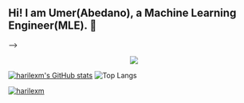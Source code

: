 ## Hi! I am Umer(Abedano), a Machine Learning Engineer(MLE).  👋


-->

<p align="center">
  <a href="https://skillicons.dev">
    <img src="https://skillicons.dev/icons?i=vscode,python,ai,pkl,sklearn,opencv,pytorch,tensorflow,postgres,mongodb,docker,discord,github,flask,html,css,aws,kali,windows&perline=7" />
  </a>
</p>

[![harilexm's GitHub stats](https://github-readme-stats.vercel.app/api?username=harilexm&theme=radical)](https://github.com/anuraghazra/github-readme-stats)
![Top Langs](https://github-readme-stats.vercel.app/api/top-langs/?username=harilexm&layout=compact&theme=radical)

[![harilexm](https://github-profile-trophy.vercel.app/?username=harilexm&theme=radical)](https://github.com/ryo-ma/github-profile-trophy)
